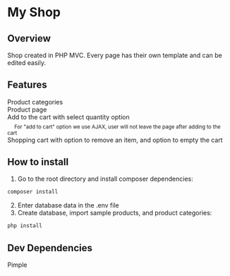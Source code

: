 
# My Shop

## Overview

Shop created in PHP MVC. Every page has their own template and can be edited easily.
  
  
  
## Features

Product categories  
Product page  
Add to the cart with select quantity option  
&nbsp;&nbsp;&nbsp;&nbsp;<sub>For "add to cart" option we use AJAX, user will not leave the page after adding to the cart</sub>  
Shopping cart with option to remove an item, and option to empty the cart
  
  
  
## How to install

1. Go to the root directory and install composer dependencies:
```bash  
composer install
```  
2. Enter database data in the .env file  
3. Create database, import sample products, and product categories:  
```bash  
php install
```
  
  
  
## Dev Dependencies  

Pimple  